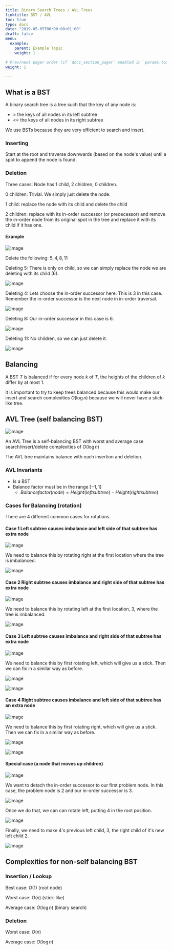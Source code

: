 ```yaml
---
title: Binary Search Trees / AVL Trees
linktitle: BST / AVL
toc: true
type: docs
date: "2019-05-05T00:00:00+01:00"
draft: false
menu:
  example:
    parent: Example Topic
    weight: 1

# Prev/next pager order (if `docs_section_pager` enabled in `params.toml`)
weight: 1

---
```


## What is a BST

A binary search tree is a tree such that the key of any node is:

-  $>$ the keys of all nodes in its left subtree
- <= the keys of all nodes in its right subtree

We use BSTs because they are very efficient to search and insert.

### Inserting

Start at the root and traverse downwards (based on the node's value) until a spot to append the node is found.

### Deletion

Three cases: Node has $1$ child, $2$ children, $0$ children.

$0$ children: Trivial. We simply just delete the node.

$1$ child: replace the node with its child and delete the child

$2$ children: replace with its in-order successor (or predecessor) and remove the in-order node from its original spot in the tree and replace it with its child if it has one.

#### Example

![image](/notes/eecs281/images/del1.png)

Delete the following: $5, 4, 8, 11$

Deleting $5:$ There is only on child, so we can simply replace the node we are deleting with its child $(6)$.

![image](/notes/eecs281/images/del2.png)

Deleting $4:$ Lets choose the in-order successor here. This is $3$ in this case. Remember the in-order successor is the next node in in-order traversal.

![image](/notes/eecs281/images/del3.png)

Deleting $8:$  Our in-order successor in this case is $6.$

![image](/notes/eecs281/images/del4.png)

Deleting $11:$ No children, so we can just delete it.

![image](/notes/eecs281/images/del5.png)

## Balancing

A BST $T$ is balanced if for every node $k$ of $T$, the heights of the children of $k$ differ by at most $1.$

It is important to try to keep trees balanced because this would make our insert and search complexities $O(\log n)$ because we will never have a stick-like tree.

## AVL Tree (self balancing BST)

![image](/notes/eecs281/images/avlrotations.png)

An AVL Tree is a self-balancing BST with worst and average case search/insert/delete complexities of $O(\log n)$

The AVL tree maintains balance with each insertion and deletion.

### AVL Invariants

- Is a BST
- Balance factor must be in the range $[-1, 1]$
  - $Balance factor(node) = Height(left subtree) - Height(right subtree)$

### Cases for Balancing (rotation)

There are $4$ different common cases for rotations. 

#### Case 1  Left subtree causes imbalance and left side of that subtree has extra node

![image](/notes/eecs281/images/avlbal1.png)

We need to balance this by rotating right at the first location where the tree is imbalanced.

![image](/notes/eecs281/images/avlbal2.png)

#### Case 2 Right subtree causes imbalance and right side of that subtree has extra node

![image](/notes/eecs281/images/avlbal3.png)

We need to balance this by rotating left at the first location, $3,$ where the tree is imbalanced.

![image](/notes/eecs281/images/avlbal4.png)

#### Case 3 Left subtree causes imbalance and right side of that subtree has extra node

![image](/notes/eecs281/images/avlbal5.png)

We need to balance this by first rotating left, which will give us a stick. Then we can fix in a similar way as before.

![image](/notes/eecs281/images/avlbal6.png)

![image](/notes/eecs281/images/avlbal7.png)

#### Case 4 Right subtree causes imbalance and left side of that subtree has an extra node

![image](/notes/eecs281/images/avlbal8.png)

We need to balance this by first rotating right, which will give us a stick. Then we can fix in a similar way as before.

![image](/notes/eecs281/images/avlbal9.png)

![image](/notes/eecs281/images/avlbal10.png)

#### Special case (a node that moves up children)

![image](/notes/eecs281/images/avlbal11.png)

We want to detach the in-order successor to our first problem node. In this case, the problem node is $2$ and our in-order successor is $3.$

![image](/notes/eecs281/images/avlbal12.png)

Once we do that, we can can rotate left, putting $4$ in the root position.

![image](/notes/eecs281/images/avlbal13.png)

Finally, we need to make $4$'s previous left child, $3,$ the right child of it's new left child $2.$

![image](/notes/eecs281/images/avlbal14.png)



## Complexities for non-self balancing BST

### Insertion / Lookup

Best case: $O(1)$ (root node)

Worst case: $O(n)$ (stick-like)

Average case: $O(\log n)$ (binary search)

### Deletion

Worst case: $O(n)$

Average case: $O(\log n)$

